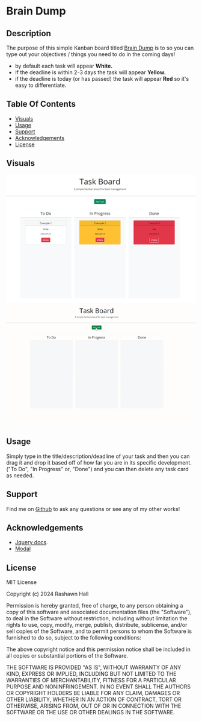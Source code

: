 # Brain Dump

## Description
The purpose of this simple Kanban board titled [Brain Dump](https://ther16h.github.io/Brain-Dump/) is to so you can type out your objectives / things you need to do in the coming days! 
- by default each task will appear <b> White. </b>
- If the deadline is within 2-3 days the task will appear <b>Yellow.</b> 
- if the deadline is today (or has passed) the task will appear <b> Red </b> so it's easy to differentiate. 

## Table Of Contents
- [Visuals](#visuals)
- [Usage](#usage)
- [Support](#support)
- [Acknowledgements](#acknowledgements)
- [License](#license)

## Visuals
![Screenshot1](./assets/images/Visual1.png)
![gif1](./assets/images/Visual2(demo).gif)

## Usage
Simply type in the title/description/deadline of your task and then you can drag it and drop it based off of how far you are in its specific development. ("To Do", "In Progress" or, "Done") and you can then delete any task card as needed.

## Support
Find me on [Github](https://github.com/TheR16H) to ask any questions or see any of my other works!

## Acknowledgements
- [Jquery docs](https://api.jqueryui.com/draggable/).
- [Modal](https://getbootstrap.com/docs/5.1/components/modal/)

## License 
MIT License

Copyright (c) 2024 Rashawn Hall

Permission is hereby granted, free of charge, to any person obtaining a copy
of this software and associated documentation files (the "Software"), to deal
in the Software without restriction, including without limitation the rights
to use, copy, modify, merge, publish, distribute, sublicense, and/or sell
copies of the Software, and to permit persons to whom the Software is
furnished to do so, subject to the following conditions:

The above copyright notice and this permission notice shall be included in all
copies or substantial portions of the Software.

THE SOFTWARE IS PROVIDED "AS IS", WITHOUT WARRANTY OF ANY KIND, EXPRESS OR
IMPLIED, INCLUDING BUT NOT LIMITED TO THE WARRANTIES OF MERCHANTABILITY,
FITNESS FOR A PARTICULAR PURPOSE AND NONINFRINGEMENT. IN NO EVENT SHALL THE
AUTHORS OR COPYRIGHT HOLDERS BE LIABLE FOR ANY CLAIM, DAMAGES OR OTHER
LIABILITY, WHETHER IN AN ACTION OF CONTRACT, TORT OR OTHERWISE, ARISING FROM,
OUT OF OR IN CONNECTION WITH THE SOFTWARE OR THE USE OR OTHER DEALINGS IN THE
SOFTWARE.
